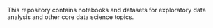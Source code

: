 This repository contains notebooks and datasets for exploratory data analysis and other core data science topics.
